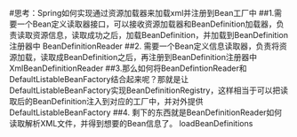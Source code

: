 #思考：Spring如何实现通过资源加载器来加载xml并注册到Bean工厂中
	##1.需要一个Bean定义读取器接口，可以接收资源加载器和BeanDefinition加载器，负责读取资源信息，读取成功之后，加载BeanDefinition，并加载到BeanDefinition注册器中
		BeanDefinitionReader
	##2. 需要一个Bean定义信息读取器，负责将资源加载，读取成BeanDefinition之后，再注册到BeanDefinition注册器中
		XmlBeanDefinitionReader
	##3.那么如何将BeanDefintionReader和DefaultListableBeanFactory结合起来呢？那就是让DefaultListableBeanFactory实现BeanDefinitionRegistry，这样相当于可以把读取后的BeanDefinition注入到对应的工厂中，并对外提供
		DefaultListableBeanFactory
	##4. 剩下的东西就是BeanDefinitionReader如何读取解析XML文件，并得到想要的Bean信息了。
		loadBeanDefinitions